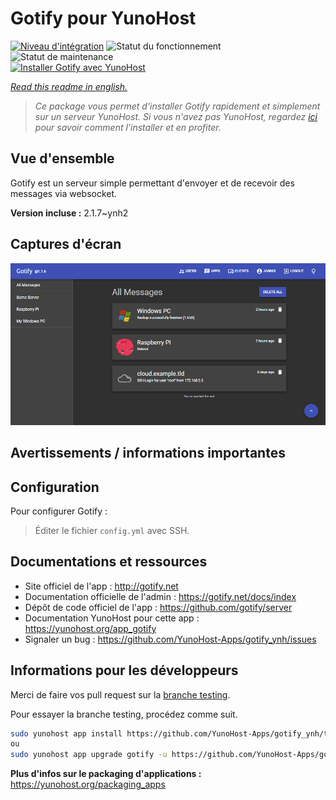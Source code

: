 <!--
N.B.: This README was automatically generated by https://github.com/YunoHost/apps/tree/master/tools/README-generator
It shall NOT be edited by hand.
-->

# Gotify pour YunoHost

[![Niveau d'intégration](https://dash.yunohost.org/integration/gotify.svg)](https://dash.yunohost.org/appci/app/gotify) ![Statut du fonctionnement](https://ci-apps.yunohost.org/ci/badges/gotify.status.svg) ![Statut de maintenance](https://ci-apps.yunohost.org/ci/badges/gotify.maintain.svg)  
[![Installer Gotify avec YunoHost](https://install-app.yunohost.org/install-with-yunohost.svg)](https://install-app.yunohost.org/?app=gotify)

*[Read this readme in english.](./README.md)*

> *Ce package vous permet d'installer Gotify rapidement et simplement sur un serveur YunoHost.
Si vous n'avez pas YunoHost, regardez [ici](https://yunohost.org/#/install) pour savoir comment l'installer et en profiter.*

## Vue d'ensemble

Gotify est un serveur simple permettant d'envoyer et de recevoir des messages via websocket.


**Version incluse :** 2.1.7~ynh2

## Captures d'écran

![Capture d'écran de Gotify](./doc/screenshots/ui.png)

## Avertissements / informations importantes

## Configuration

Pour configurer Gotify :
> Éditer le fichier `config.yml` avec SSH.

## Documentations et ressources

* Site officiel de l'app : <http://gotify.net>
* Documentation officielle de l'admin : <https://gotify.net/docs/index>
* Dépôt de code officiel de l'app : <https://github.com/gotify/server>
* Documentation YunoHost pour cette app : <https://yunohost.org/app_gotify>
* Signaler un bug : <https://github.com/YunoHost-Apps/gotify_ynh/issues>

## Informations pour les développeurs

Merci de faire vos pull request sur la [branche testing](https://github.com/YunoHost-Apps/gotify_ynh/tree/testing).

Pour essayer la branche testing, procédez comme suit.

``` bash
sudo yunohost app install https://github.com/YunoHost-Apps/gotify_ynh/tree/testing --debug
ou
sudo yunohost app upgrade gotify -u https://github.com/YunoHost-Apps/gotify_ynh/tree/testing --debug
```

**Plus d'infos sur le packaging d'applications :** <https://yunohost.org/packaging_apps>
